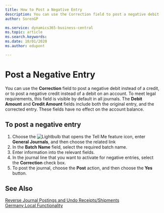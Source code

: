 ```yaml
---
title: How to Post a Negative Entry
description: You can use the Correction field to post a negative debit instead of a credit, or to post a negative credit instead of a debit on an account. To meet legal requirements in Germany, this field is visible by default in all journals. The Debit Amount and Credit Amount fields include both the original entry, and the corrected entry.
author: SorenGP

ms.service: dynamics365-business-central
ms.topic: article
ms.search.keywords:
ms.date: 10/01/2020
ms.author: edupont

---
```

# Post a Negative Entry
You can use the **Correction** field to post a negative debit instead of a credit, or to post a negative credit instead of a debit on an account. To meet legal requirements, this field is visible by default in all journals. The **Debit Amount** and **Credit Amount** fields include both the original entry, and the corrected entry. These fields have no effect on the account balance.  

## To post a negative entry  

1.  Choose the ![Lightbulb that opens the Tell Me feature](../../media/ui-search/search_small.png "Tell me what you want to do") icon, enter **General Journals**, and then choose the related link  
2.  In the **Batch Name** field, select the required batch name.  
3.  Enter information into the relevant fields.  
4.  In the journal line that you want to activate for negative entries, select the **Correction** check box.  
5.  To post the journal, choose the **Post** action, and then choose the **Yes** button.  

## See Also  
[Reverse Journal Postings and Undo Receipts/Shipments](../../finance-how-reverse-journal-posting.md)  
[Germany Local Functionality](germany-local-functionality.md)
